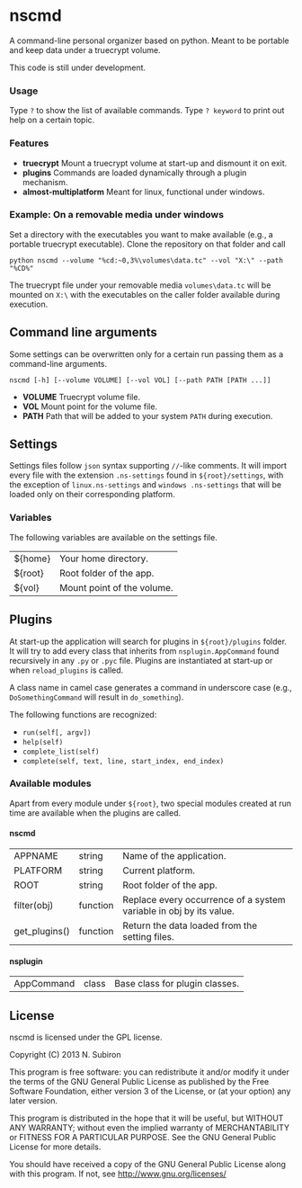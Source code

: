 nscmd
=====
A command-line personal organizer based on python. Meant to be portable and keep
data under a truecrypt volume.

This code is still under development.

### Usage
Type ``?`` to show the list of available commands. Type ``? keyword`` to print
out help on a certain topic.

### Features
  * **truecrypt** Mount a truecrypt volume at start-up and dismount it on exit.
  * **plugins** Commands are loaded dynamically through a plugin mechanism.
  * **almost-multiplatform** Meant for linux, functional under windows.

### Example: On a removable media under windows

Set a directory with the executables you want to make available (e.g., a
portable truecrypt executable). Clone the repository on that folder and call

    python nscmd --volume "%cd:~0,3%\volumes\data.tc" --vol "X:\" --path "%CD%"

The truecrypt file under your removable media ``volumes\data.tc`` will be
mounted on ``X:\`` with the executables on the caller folder available during
execution.

## Command line arguments
Some settings can be overwritten only for a certain run passing them as a
command-line arguments.

    nscmd [-h] [--volume VOLUME] [--vol VOL] [--path PATH [PATH ...]]

  * **VOLUME** Truecrypt volume file.
  * **VOL** Mount point for the volume file.
  * **PATH** Path that will be added to your system ``PATH`` during execution.

## Settings
Settings files follow ``json`` syntax supporting ``//``-like comments. It will
import every file with the extension ``.ns-settings`` found in
``${root}/settings``, with the exception of ``linux.ns-settings`` and  ``windows
.ns-settings`` that will be loaded only on their corresponding  platform.

### Variables
The following variables are available on the settings file.

<table>
<tr>
<td>${home}</td><td>Your home directory.</td>
</tr><tr>
<td>${root}</td><td>Root folder of the app.</td>
</tr><tr>
<td>${vol}</td><td>Mount point of the volume.</td>
</tr>
</table>

## Plugins
At start-up the application will search for plugins in ``${root}/plugins``
folder. It will try to add every class that inherits from `nsplugin.AppCommand`
found recursively in any ``.py`` or ``.pyc`` file. Plugins are instantiated at
start-up or when `reload_plugins` is called.

A class name in camel case generates a command in underscore case (e.g.,
`DoSomethingCommand` will result in `do_something`).

The following functions are recognized:

  * `run(self[, argv])`
  * `help(self)`
  * `complete_list(self)`
  * `complete(self, text, line, start_index, end_index)`

### Available modules
Apart from every module under `${root}`, two special modules created at run time
are available when the plugins are called.

#### nscmd
<table><tr>
<td>APPNAME</td><td>string</td><td>Name of the application.</td>
</tr><tr>
<td>PLATFORM</td><td>string</td><td>Current platform.</td>
</tr><tr>
<td>ROOT</td><td>string</td><td>Root folder of the app.</td>
</tr><tr>
<td>filter(obj)</td><td>function</td><td>Replace every occurrence of a system variable in obj by its value.</td>
</tr><tr>
<td>get_plugins()</td><td>function</td><td>Return the data loaded from the setting files.</td>
</tr></table>

#### nsplugin
<table><tr>
<td>AppCommand</td><td>class</td><td>Base class for plugin classes.</td>
</tr></table>

## License

nscmd is licensed under the GPL license.

Copyright (C) 2013 N. Subiron

This program is free software: you can redistribute it and/or modify
it under the terms of the GNU General Public License as published by
the Free Software Foundation, either version 3 of the License, or
(at your option) any later version.

This program is distributed in the hope that it will be useful,
but WITHOUT ANY WARRANTY; without even the implied warranty of
MERCHANTABILITY or FITNESS FOR A PARTICULAR PURPOSE.  See the
GNU General Public License for more details.

You should have received a copy of the GNU General Public License
along with this program.  If not, see <http://www.gnu.org/licenses/>
